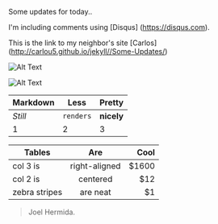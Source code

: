 
Some updates for today..

I'm including comments using [Disqus] (https://disqus.com).

This is the link to my neighbor's site [Carlos] (http://carlou5.github.io/jekyll//Some-Updates/)


![Alt Text](http://archiveteam.org/images/3/3d/GitHub_logo.png)



![Alt Text](https://farm8.staticflickr.com/7547/15712818104_c615f0f851_b.jpg)




Markdown | Less | Pretty
--- | --- | ---
*Still* | `renders` | **nicely**
1 | 2 | 3


| Tables        | Are           | Cool  |
| ------------- |:-------------:| -----:|
| col 3 is      | right-aligned | $1600 |
| col 2 is      | centered      |   $12 |
| zebra stripes | are neat      |    $1 |


> Joel Hermida.

